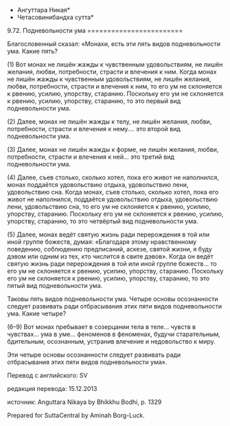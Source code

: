 * Ангуттара Никая*
* Четасовинибандха сутта*

9\.72\. Подневольности ума
\=\=\=\=\=\=\=\=\=\=\=\=\=\=\=\=\=\=\=\=\=\=\=\=

Благословенный сказал: «Монахи, есть эти пять видов подневольности ума\. Какие пять?

\(1\) Вот монах не лишён жажды к чувственным удовольствиям, не лишён желания, любви, потребности, страсти и влечения к ним\. Когда монах не лишён жажды к чувственным удовольствиям, не лишён желания, любви, потребности, страсти и влечения к ним, то его ум не склоняется к рвению, усилию, упорству, старанию\. Поскольку его ум не склоняется к рвению, усилию, упорству, старанию, то это первый вид подневольности ума\.

\(2\) Далее, монах не лишён жажды к телу, не лишён желания, любви, потребности, страсти и влечения к нему…\. это второй вид подневольности ума\.

\(3\) Далее, монах не лишён жажды к форме, не лишён желания, любви, потребности, страсти и влечения к ней… это третий вид подневольности ума\.

\(4\) Далее, съев столько, сколько хотел, пока его живот не наполнился, монах поддаётся удовольствию отдыха, удовольствию лени, удовольствию сна\. Когда монах, съев столько, сколько хотел, пока его живот не наполнился, поддаётся удовольствию отдыха, удовольствию лени, удовольствию сна, то его ум не склоняется к рвению, усилию, упорству, старанию\. Поскольку его ум не склоняется к рвению, усилию, упорству, старанию, то это четвёртый вид подневольности ума\.

\(5\) Далее, монах ведёт святую жизнь ради перерождения в той или иной группе божеств, думая: «Благодаря этому нравственному поведению, соблюдению предписаний, аскезе, святой жизни, я буду дэвом или одним из тех, кто числится в свите дэвов»\. Когда он ведёт святую жизнь ради перерождения в той или иной группе божеств… то его ум не склоняется к рвению, усилию, упорству, старанию\. Поскольку его ум не склоняется к рвению, усилию, упорству, старанию, то это пятый вид подневольности ума\.

Таковы пять видов подневольности ума\. Четыре основы осознанности следует развивать ради отбрасывания этих пяти видов подневольности ума\. Какие четыре?

\(6–9\) Вот монах пребывает в созерцании тела в теле… чувств в чувствах… ума в уме… феноменов в феноменах, будучи старательным, бдительным, осознанным, устранив влечение и недовольство к миру\.

Эти четыре основы осознанности следует развивать ради отбрасывания этих пяти видов подневольности ума»\.

Перевод с английского: SV

редакция перевода: 15\.12\.2013

источник: Anguttara Nikaya by Bhikkhu Bodhi, p\. 1329

Prepared for SuttaCentral by Aminah Borg\-Luck\.